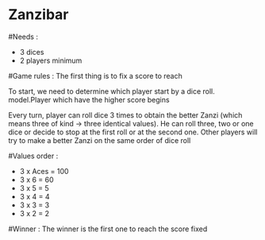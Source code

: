 # Zanzibar

#Needs : 
* 3 dices
* 2 players minimum

#Game rules :
The first thing is to fix a score to reach
 
To start, we need to determine which player start by a dice roll. model.Player which have the higher score begins

Every turn, player can roll dice 3 times to obtain the better Zanzi (which means three of kind -> three identical values).
He can roll three, two or one dice or decide to stop at the first roll or at the second one.
Other players will try to make a better Zanzi on the same order of dice roll

#Values order :
* 3 x Aces = 100
* 3 x 6 = 60
* 3 x 5 = 5
* 3 x 4 = 4
* 3 x 3 = 3
* 3 x 2 = 2

#Winner :
The winner is the first one to reach the score fixed


